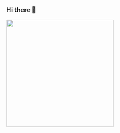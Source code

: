 ### Hi there 👋

<!--
**LiemChow/LiemChow** is a ✨ _special_ ✨ repository because its `README.md` (this file) appears on your GitHub profile.

Here are some ideas to get you started:

- 🔭 I’m currently working on ...
- 🌱 I’m currently learning ...
- 👯 I’m looking to collaborate on ...
- 🤔 I’m looking for help with ...
- 💬 Ask me about ...
- 📫 How to reach me: ...
- 😄 Pronouns: ...
- ⚡ Fun fact: ...
<img height="280em" src="https://leetcard.jacoblin.cool/liemchow?theme=light&font=Sura&ext=activity" />
<img height="280em" src="https://codeforces-readme-stats.vercel.app/api/card?username=alen_q"/>
-->

<p float="left">

<img height="280em" src="https://leetcard.jacoblin.cool/liemchow?theme=light&font=Sura&ext=activity" />
</p>
